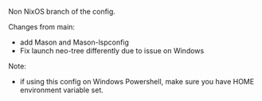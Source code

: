 Non NixOS branch of the config.

Changes from main:
* add Mason and Mason-lspconfig
* Fix launch neo-tree differently due to issue on Windows

Note:
* if using this config on Windows Powershell, make sure you have HOME environment variable set. 

